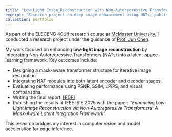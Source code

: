 ```yaml
---
title: "Low-Light Image Reconstruction with Non-Autoregressive Transformers"
excerpt: "Research project on deep image enhancement using NATs, published at IEEE ISIE 2025.<br/><img src='/images/lowlight_nat.png'>"
collection: portfolio
---
```


As part of the ELECENG 4OJ4 research course at <a href="https://www.eng.mcmaster.ca/ece/faculty/dr-jun-chen/" target="_blank">McMaster University</a>, I conducted a research project under the guidance of <a href="https://www.eng.mcmaster.ca/ece/faculty/dr-jun-chen/" target="_blank">Prof. Jun Chen</a>.

My work focused on enhancing **low-light image reconstruction** by integrating Non-Autoregressive Transformers (NATs) into a latent-space learning framework. Key outcomes include:

- Designing a mask-aware transformer structure for iterative image restoration.
- Integrating NAT modules into both latent encoder and decoder stages.
- Evaluating performance using PSNR, SSIM, LPIPS, and visual comparisons.
- Writing the final report: <a href="https://drive.google.com/file/d/1UeG4kdlfmiiWvWWcqd7SZ2JBdkSBZ7nt/view?usp=sharing" target="_blank">[PDF]</a>
- Publishing the results at IEEE ISIE 2025 with the paper: <em>“Enhancing Low-Light Image Reconstruction via Non-Autoregressive Transformers: A Mask-Aware Latent Integration Framework”</em>.

This research bridges my interest in computer vision and model acceleration for edge inference.
